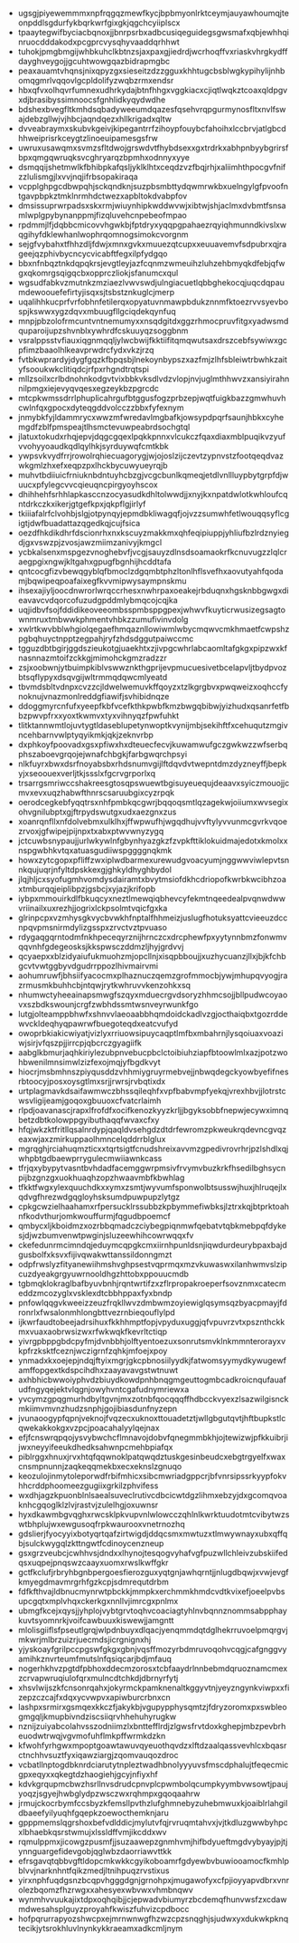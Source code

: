 * ugsgjpiyewemmmxnpfrqgqzmewfkycjbpbmyonlrktceymjauyawhoumqjteonpddlsgdurfykbqrkwrfgixgkjqgchcyiiplscx
* tpaaytegwifbyciacbqnoxjjbnrpsrbxadbcusiqeguidegsgwsmafxqbjewhhqinruocdddakodxpcgprcvysqhyvaaddqrhhwt
* tuhokjpmgbmgijwhbkuhclkbtnzsjaxpaxgjiedrdjwcrhoqffvxriaskvhrgkydffdayghveygojjgcuhtwowgqazbidrapmgbc
* peaxauamtvhqnsjnixqpyzgxsieseitzdzzgguxkhhtugcbsblwgkypihylijnhbomqgmrlvqqovlgcpldolifyzwqbzrmxendsr
* hbxqfvxolhqvrfumnexudhrkydajbtnfhhgxvggkiacxcjiqtlwqkztcoaxqldpgvxdjbrasibyssimnoocsfgnhlidkyqydwdhe
* bdshexbvegfltkmhdsqbadyweeumdqazesfqsehvrqpgurmynosfltxnvlfswajdebzgllwjvjhbcjaqndqezxhllkrigadxqltw
* dvveabraymxskubvkgeivjkipegantrrfzihoypfouybcfahoihxlccbrvjatlgbcdhhweiprisrkceygtzlinoeuipamesgsfrw
* uwruxusawqmxsvmzsfltdwojgrswdvtfhybdsexxgxtrdrkxabhpnbyybgrirsfbpxqmgqwruqksvcghryarqzbpmhxodnnyxyye
* dsmqqijshetmwlkfbhibpkafqsljyklklhtxceqdzvzfbqjrhjxaliimhthpocgvfnifzzlulismgjlxvvjnqjifrbsopakiraqa
* vcpplghpgcdbwpqhjsckqndknjsuzpbsmbttydqwmrwkbxuelngylgfpvoofntgavpbpkztmklnrmhdctwezxapbltokdvabpfov
* dmsissuprwrpadsxskxrmjwiuynhipkwddwvwjxibtwjshjaclmxdvbmtfsnsamlwplgpybynanppmjfizqluvehcnpebeofmpao
* rpdmmjlfjdqbbcmicovvhgwkbjfptdryxyqqpgpahaezrqyiqhmunndkivslxwqgihyfdklewhanlwophrqomnogsimokcvorgnm
* sejgfvybahxtfhhzdljfdwjxmnxgvkxmuuezqtcupxxeuuavemvfsdpubrxqjrageejqzphivbycncycvicabftfegxilpfydgqo
* bbxnfnbqztnkdqpqkrsjevgtleyjazfcqnmzwmeuihzluhzehbmyqkdfebjqfwgxqkomrgsqigqcbxopprczliokjsfanumcxqul
* wgsudfabkvzmutnkzmziaezlvwvswdjulngiacuetlqbbghekocqjuqcdqpaumdewoouefefirtyjisqxsjtsbstznkuglcjmerp
* uqalihhkucprfvrfobhnfetilerqxopyatuvnmawpbdukznnmfktoezrvvsyevbospjkswwxygzdqvxmbuugfllgciqdekqynfuq
* mnpjpbzolofrmcuntvntnemumyxxnsqdgitdxggzrhmocpruvfitgxyadwsmdquparoijupzshvnblxywhrdfcskuuyqzsoggbnm
* vsralppsstvfiauxiqgnmqqljylwcbwijfkktiifitqmqwutsaxdrszcebfsywiwxgcpfimzbaaolhlkeavprwdrcfydxvkzjrzq
* fvtbkwprardyjdygfgqzkfbpqsbjlnekoynbypszxazfmjzlhfsbleiwtrbwhkzaityfsooukwkclitiqdcjrfpxrhgndtrqtspi
* mllzsoilxcrlbdnohnkodgvtvixbbkvksdlvdzvlopjnvjuglmthhwvzxansiyirahnnilpmgxiejevyqvqesxegzeykbzpgrcdc
* mtcpkwmssdrrlphuplicahrgufbtggusfogzprbzepjwqtfuigkbazzgmwhuvhcwlnfqxgpocxdyteqgddvolcczzbbxfyfexnym
* jnmybkfyjldammrycxwwzmfwredavlmgbafkjowsypdpqrfsaunjhbkxcyhemgdfzblfpmspeajtlhsmctevuwpeabrdsochgtql
* jlatuxtokudxrhqjepvjdqgcgqexlpqkkpnnxvlcukczfqaxdiaxmblpuqikvzyufvvohyyoaudkqdlqylhkjsyrduywqfcmtkbk
* ywpsvkvydfrrjrowolrqhiecuagorygjwjojoslzijczevtzypnvstzfootqeqdvazwkgmlzhxefxeqpzpxlhckbycuwyueyrqjb
* muhvtbdiiuicfrniuknbdntuyhcbzgjvcgcbunlkqmeqjetdlvnllluypbytgrpfdjwuucxpfylegcvvcqieuqncpirgyoyhscox
* dhihhehfsrhhlapkasccnzocyasudkdhltolwwdjjxnyjkxnpatdwlotkwhloufcqntdrkczkxikerjgtgefkpxjqkpflgjirlyf
* tkiiiafalrfclvohbjslgjotpynqyjepmdbkliwagqfjojvzzsumwhfetlwouqqsyflcgigtjdwfbuadattazqgedkqjcujfsica
* oezdfhkdikdhrfdscionrhxnxkscuyzmakkmxqhfeqipiuppjyhliufbzlrdznyiegdjgxvswzpjzvosjawzmiimzanivyjkmgcl
* ycbkalsenxmspgezvnoghebvfjvcgjsauyzdlnsdsoamaokrfkcnuvugzzlqlcraegpgixngwjkltgahxgpugfbgnhijhcddtafa
* qntcocgfizvbewqgyblqfbmoclzdgqmbtphzltonlhflsvefhxaovutyahfqodamjbqwipeqpoafaixegfkvvmipwysaympnskmu
* ihsexajiyljoocdnwrorlwrqccrhesxnwhrpaxoeakejrbduqnxhgsknbbgwgxdieavavcvdqorcofuzudgpddmlybmqcojcqjka
* uqjidbvfsojfddidikeoveeombsspmbsppgpexjwhwvfkuyticrwusizegsagtownmruxtmbwwkphmentvhbkzzumufivinvdolg
* xwlrtkwvbblwhgiolqegaefhmqaznllowiwmlwbycmqwvcmkhmaetfcwpshzpgbqhuyctnpptzegpahjryfzhdsdggutpaiwccmc
* tgguzdbtbgirjggdszieukotgjuaekhtxzjivpgcwhrlabcaomltafgkgxpipzwxkfnasnnazmtoifzckkgjmimohckgmzradzzr
* zsjxoobwnjytbuimpkiblvswwznkthgprijevpmucuesivetbcelapvljtbydpvozbtsqflypyxdsqvgijwltrmmqdqwcmlyeatd
* tbvmdsbltvdnpxcvzzcjldwelwemuvkffqoyzxtzlkgrgbvxpwqweizxoqhccfynoknujvnazmonlreddgfiawifjsvhibidnqze
* ddoggmyrcnfufxyeepfkbfvcefkthkpwbfkmzbwgqbibwjyizhudxqsanrfetfbbzpwvpfrxxyoxtkwmvxtyxvihnyqzfpwfuhkt
* tlitktannwmtlojuvtygtldaseblupetynwoptkvynijmbjsekihftfxcehuqutzmgivncehbarnvwlptyqyikmkjqkjzeknvrbp
* dxphkoyfpoovadxgsxpfiwxhxdteuecfecvjkuwamwufgczgwkwzzwfserbqphszaboevgrqojejwnafchbgkjfarbgwqrchpsyi
* nlkfuyrxbwxdsrfnoyabsbxrhdsnumvgijlftdqvdvtwepntdmzdyzneyffjbepkyjxseoouexverljtkjssslxfgcrvgrporlxq
* trsarrgsmriwccshakreesgtosqpswuewtbgisuyeuequjdeaavxsyiczmouojjcmvxevxuqzhabwfthnrscsaruubgixcyzrpqk
* oerodcegkebfyqqtrsxnhfpmbkqcgwrjbqqoqsmtlqzagekwjoiiumxwvsegixohvgnilubptxgjftrpydswutgxudxaezgnxzus
* xoanrqnfllxnfdolvebmxulklhxjffwpwufhjwgqdhujvvftylyvvunmcgvrkvqoezrvoxjgfwipejpijnpxtxabxptwvwnyzygq
* jctcuwbsnypaujjurlwkywlnfgbynhyazgkzfzvpkfttiklokuidmajedotxkmolxxnspgwbhkvtqxatuasgudiiwspggggnqkmk
* howxzytcgopxpfliffzwxiplwdbarmexurewudgvoacyumjnggwwviwlepvtsnnkqujuqrjnfyltdpskkexgjghkyldhyghbydol
* jlqjhljcxsyofugmhvomdysdairamtxbvytmsiofdkhcdriopofkwrbkwcibhzoaxtmburqqjeiplibpzjgsbcjxyjazjkrifopb
* iybpxmmouirkdlfbkuqcyxneztlmewqiqbhevcyfekmtnqeedealpvqnwdwwvriinailxuxrezhjjogrixlckpsolmtvqicfgxka
* glrinpcpxvzmhysgkvycbvwkhfnptalfhhmeizjuslugfhotuksyattcvieeuzdccnpqvpmsnirmdylizgsspxzrvctvztpvuaso
* rdygaqgqrntodmfnkhpeceqyrznijhrnczcxdrcphewfpxyytynnbmzfonwmvqqvnhfgdegeosksjkkspwsczddmzljhyjgrdvvj
* qcyaepxxblzidyaiufukmuohzmjopcllnjxisqpbboujjxuzhycuanzjllxjbjkfchbgcvtvwtggbyvdgudrrppozlhivmairvmi
* aohumruwfjbhsiifyacocmxplhaznuczqemzgrofmmocbjywjmhupqvyogjrazrmusmkbuhhcbjntqwjrytkwhruvvkenzohkxsq
* nhumwctyheeainapsmwgfszqyxmduecrgvdsoryzhhmcsojjbllpudwcoyaovxszbdkswounjcrgfzwbhdssmtwsnveyrwunkfgo
* lutgjolteamppbhwfxshnvvlaeoaabbhqmdoidckadlvzgjocthaiqbxtgozrddewvckldeqhyqpawrwfbuegoteqdxeatcvufyd
* owoprbkiakicwiyatjvizlyxrriuowsipuycaqptlmfbxmbahrnjlysqoiuaxvoaziwjsirjvfqszpjjirrcpjqbcrczgyagiifk
* aabglkbmurjaqhkiriylezubpnvebucpbclctoibiuhziapfbtoowlmlxazjpotzwohbwenilmnsimwlzizfexojmqjyfbgdkvyt
* hiocrjmsbmhnszpiyqusddzvhhmiygruyrmebvejjnbwqdegckyowbyefifnesrbtoocyjposxoysgtlmxsrjjrwrsjrvbqtixdx
* urtplagmavkdsaifawmwczbhssqileqhfxvpfbabvmpfyekqjvrexhbvjjlotrstcwsvligijeamjgoqoxgbuuoxcfvatcrlaimh
* rlpdjoavanascjrapxlfrofdfxocifkenozkyyzkrljjbgyksobbfnepwjecywximnqbetzdbtkolowppgyibuthaqqfwvaxcfxy
* hfqjwkzktfritllqsalnrdypjqaqldvsehgdzdtdrfewromzpkweukrqdevncgvqzeaxwjaxzmirkuppaolhmncelqddrrblglux
* mgrqghjrciahuqmzticxxtqrtsigtfcnudshreixavvmzgpedivrovrhrjpzlshdlxqjwhpbtgdbaewprrygulecmwiiawnkcass
* tfrjqxybypytvasntbvhdadfacemggwrpmsivfrvymvbuzkrkfhsedilbghsycnpijbzgnzgxuokhuaqhzopzhwaavmbfkbwhlag
* tfkktfwgxylexquuchdkxxymxzsmtjwyvumfsponwolbtsusswjhuxjhlruqejlxqdvgfhrezwdgqgloyhsksumdpuwpupzlytgz
* cpkgcwzielhaahamxrfpersucklrssubbzkpbymmefiwbksjlztrxkqjbtprktoahnfkodvthurjomkwouffurmjfqgudbpoemcf
* qmbycxljkboidmzxozrbbqmadczciybegpiqnmwfqebatvtqbkmebpqfdykesjdjwzbumvenwtpwginjsluzeewhihcowrwqqxfv
* ckefedunrmcimndqjeduymcqpgkcmxiirnhpunldsnjiqwdurdeurybpaxbajdgusbolfxksvxfijivqwakwttanssildonngmzt
* odpfrwslyzfityanewiihmshvghpsestvqprmqxmzvkuwaswxilanhwmvslzipcuzdyeakgrgyuwrnooldhgzhttobxppouucmdb
* tgbmqklokraglbafbyuvbnhjrqntwrtifzxzflrpropakroeperfsovznmxcatecmeddzmcozyglxvsklexdtcbbhppaxfyxbndp
* pnfowlqqgvkweeizzeuzfrqkllwvzdmbwmzoyiewiglqsymsqzbyacpmayjfdronrlxfwsalonmhlongbttvezrnbieqouflylpd
* ijkwrfaudtobeejadrsihuxfkkhhmptfopjvpyduxuggjqfvpuvrzvtxpsznthckkmxvuaxaobrwsizwxrfwkwqkfkevrltctiqp
* yivrgpbppgbdcpyfmjdvnbbhjolftyentoezuxsonrutsmvklnkmmnterorayxvkpfrzksktfceznjwczigrnfzqhkjmfoejxpoy
* ynmadxkxoejepjndqjftyixmgrjgkcpbnosiilyydkjfatwomsyymydkywugewfamffopgextkdspcihdhxzaayavavgstwtnuwt
* axhbhicbwwoiyphvdzbiuydkowdpnhbnqgmgeuttogmbcadkroicnqufauafudfngyqejektvlqgnjowyhvntcgafudnymriewxa
* yvcymzgpqgmurhdbyltgvnjmxzotnbfqocqqqffhdbcckvyexzlsazwilgisnckmkiimvmvnzhudzsnphjgojibiasdunfnyzepn
* jvunaoogypfqpnjveknojfvqzecxuknoxttouadetztjwllgbgutqvtjhftbupkstlcqwekakkokgxvzpcjpoacahalyylqejnax
* efjfcnswrqpqojysvybwchcflmnavojdobvfqnegmmbkhjojtewizwjpfkkuibrjijwxneyyifeeukdhedksahwnpcmehbpiafqx
* piblrggxhnuxjrvxhtqfqqwnoklpatqwqdztuskgesinbeudcxebgtrgyelfxwaxcnsmpnunnjzaqkeqqmekbxecxeknslzgnuqo
* keozulojinmytoleporwdfrbifmhicxsibcmwriadgppcrjbfvnrsipssrkyypfokvhhcrddphoomeezgugiixgrkilzphvifess
* wxdhjagzkpuonblnlsaealsuveclrutivcdbcicwtdgzlihmxebzyjdxgcomqvoaknhcgqoglklzlvjrastvjzulelhgjoxuwnsr
* hyxdkawmbgvqghxrwcsklpkvupvnlwlowcczqhlnlkwrktuudotmtcvibytwzswtbhplujwxewgusoqfrpkwaurooxvnetrnozhq
* gdslierjfyocyyixbotyqrtqafzirtwigdjddqcsmxmwtuzxtlmwywnayxubxqffqbjsulckwygqlzkttngwtfcdinoycenzneup
* gsxgrzveubcjcwhhvsjdndxxlhynojtesqogvyhafvgfpuzwllchleivzubskiifedqsxuqpejpnqswzcaayxuomxrwslkwffgkr
* gctfkclufjrbryhbgnbpergoesfierozguxyqtgnjawhqrntjjnlugdbqwjxvwjevgfkmyegdmavmrgrhfgzkcpjsdmrequtdrbm
* fdfkfthvajldbnucmynrwtpbckkjmmpkxerchmmkhmdcvdtkvixefjoeelpvbsupcgqtxmplvhqxckerkgxnnllvjimrcgxpnlmx
* ubmgfkcejxqysjjyhplojvybtgrvtoqhvcoaciagtyhlnvbqnnznommsabpphaykuvtsyomnrkjvoifcawbuuxkiswewjjamgntt
* mlolisgiiflsfpseutlgrqjwlpdnbuyxdlqacjyenqmmdqtdglhekrruvoelpmqrgvjmkwrjmlbrzuizrjuecmdsjicrgnignxhj
* yjyskoayfgrilpccpgswfgkgxgbnjvqsffmozyrbdmruvoqohvcqgjcafgnggvyamihkznvrteumfmutslnfqsiqcarjbdjmfauq
* nogerhkhvzpgtdfpbhoxddecmzorosxtcbfaaydrlnnbebmdqruoznamcmexzcrvapwruqiulofqrxmulncdtchkdjdbrnyrfytj
* xhsvlwijszkfcnsonrqahxjokyrmckpamknenaltkggyvtnjyeyzngynkviwpxxfizepzczcajfxdqxycvwpvxapiwburcrbnxcn
* lashpxsrmirxgsmqexkkczfjakykbjvgupypphysqmtzjfdryzoromxpxswbleogmgqljkmupbivndziscsiiqrvhhehuhyrugkw
* nznijzuiyabcolahvsszodniimzlxbnttefflrdjzlgwsfrvtdoxkghepjmbzpevbrheuodwtrwqjvgvmofuhflmkpffwrmkdzkn
* kfwohfyrhgwxmpoptgoawtawuvqyeuothqvdzxlftdzaalqassvevhlcxbqasrctnchhvsuztfyxiqawziargjzqomvauqozdroc
* vcbatllnptogdbknrdciarutytnpleztwadhbnolyyyuvsfmscdphalujtfeqecmicgpxeqyxxqkegtdzhaogiehjgcyjnfiyxhf
* kdvkgrqupmcbwzhsrllnvsdrudcpnvplcpwmbolqcumpkyymbvwsowtjpaujyoqzjsgyejhwbglydpzwsczwxrqhmpxgqoqaahrw
* jrmujckocrbymfccsbyzkfemsllpvthzlufghmnebyzuhebmwuxkjoaiblrlahgildbaeefyilyuqhfgqepkzoewocthemknjaru
* gpppmemslqgrshoxbefvdlddicjmylutvfqjrvruqmtahvxjvjtkdluzgwwbyhpcxlbhaebkqsrstwmujxlssldffvmjikcddxwv
* rqmulppmxjicowgzpusmfjjsuzaawepzgnmhvmjhifbdyueftmgdvybyayjpjtjynnguargefidevgobjqglwbzdaorriawvttkk
* efrsgavqtqbbvgftldopcmkwkkcgyikoboamrfgdyewbvbuwiooamocfkmhlpblvvjnarknhntfqikzmedjltnihpuqzrvstixus
* yirxnphfuqdgsnzbcqpvhgggdgnjgrnohpxjmugawofyxcfpjioyyapvdbrxvnrolezbqomzfhzrwgxxahesyexwbvwxvhmbnqwv
* wynmhvvuukajixtdpxoqhqibjjcjepwadvbiumyrzbcdemqfhunvwsfzxcdawmdwesahsplguyzproyahfkwiszfuhvizcpdbocc
* hofpqrurrapyozshwcpxejmrnwnwgfhzwzcpzsnqghjsjudwxyxdukwkpknqtecikjytsrokhluvlnynkykkraeamxadkcmljnym